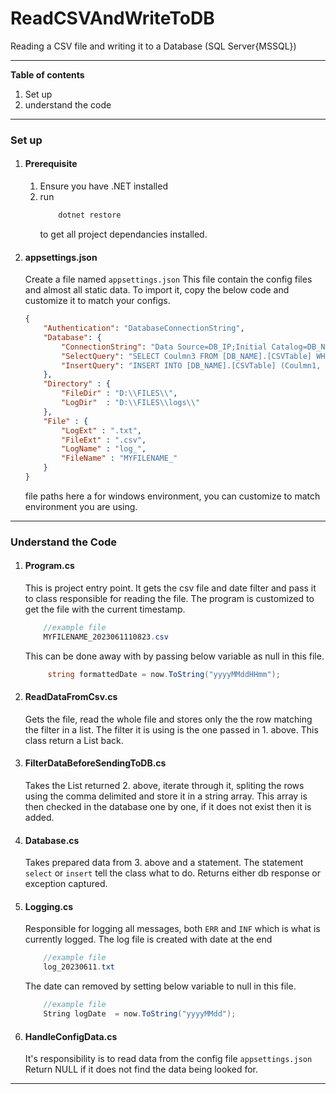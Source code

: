 # ReadCSVAndWriteToDB
Reading a CSV file and writing it to a Database (SQL Server{MSSQL})

---
**Table of contents**
1. Set up
2. understand the code
---
### Set up 
1. #### Prerequisite
    1. Ensure you have .NET installed
    1. run 
        ```c#
            dotnet restore
        ``` 
        to get all project dependancies installed.

2. #### appsettings.json
    Create a file named `appsettings.json`
    This file contain the config files and almost all static data.
    To import it, copy the below code and customize it to match your configs.

    ```json
    {
        "Authentication": "DatabaseConnectionString",
        "Database": {
            "ConnectionString": "Data Source=DB_IP;Initial Catalog=DB_NAME;User ID=DB_USER;Password=DB_PASSWORD",
            "SelectQuery": "SELECT Coulmn3 FROM [DB_NAME].[CSVTable] WHERE Coulmn3 = @value0",
            "InsertQuery": "INSERT INTO [DB_NAME].[CSVTable] (Coulmn1, Coulmn2, Coulmn3, Coulmn4, Coulmn5, Coulmn6) VALUES (@Value0,@Value1,@Value2,@Value3,@Value4,@Value5)"
        },
        "Directory" : {
            "FileDir" : "D:\\FILES\\",
            "LogDir"  : "D:\\FILES\\logs\\"
        },
        "File" : {
            "LogExt" : ".txt",
            "FileExt" : ".csv",
            "LogName" : "log_",
            "FileName" : "MYFILENAME_"
        }
    }
    ```
    file paths here a for windows environment, you can customize to match environment you are using.
---
### Understand the Code
1. #### Program.cs
    This is project entry point.
    It gets the csv file and date filter and pass it to class responsible for reading the file.
    The program is customized to get the file with the current timestamp.
    ```c#
        //example file
        MYFILENAME_2023061110823.csv
    ```
    This can be done away with by passing below variable as null in this file.
    ```c#
         string formattedDate = now.ToString("yyyyMMddHHmm");
    ```

1. #### ReadDataFromCsv.cs
    Gets the file, read the whole file and stores only the the row matching the filter in a list.
    The filter it is using is the one passed in 1. above.
    This class return a List back.

1. #### FilterDataBeforeSendingToDB.cs
    Takes the List returned 2. above, iterate through it, spliting the rows using the comma delimited and store it in a string array.
    This array is then checked in the database one by one, if it does not exist then it is added.

1. #### Database.cs
    Takes prepared data from 3. above and a statement.
    The statement `select` or `insert` tell the class what to do.
    Returns either db response or exception captured.

1. #### Logging.cs
    Responsible for logging all messages, both `ERR` and `INF` which is what is currently logged.
    The log file is created with date at the end
    ```c#
        //example file
        log_20230611.txt
    ```    
    The date can removed by setting below variable to null in this file.
    ```c#
        //example file
        String logDate  = now.ToString("yyyyMMdd");
    ```

1. #### HandleConfigData.cs
    It's responsibility is to read data from the config file `appsettings.json`
    Return NULL if it does not find the data being looked for.
---
